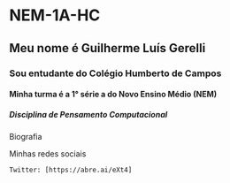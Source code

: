 # NEM-1A-HC
## Meu nome é Guilherme Luís Gerelli
### Sou entudante do Colégio Humberto de Campos
#### Minha turma é a 1° série a do Novo Ensino Médio (NEM)
##### Disciplina de Pensamento Computacional

   Biografia
  
  Minhas redes sociais
   
    Twitter: [https://abre.ai/eXt4]
